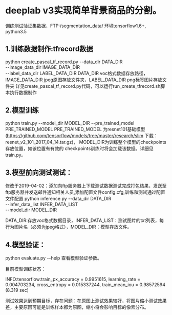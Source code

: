 # deeplab v3实现简单背景商品的分割。
训练测试验证集数据，FTP:/segmentation_data/
环境tensorflow1.6+, python3.5

## 1.训练数据制作:tfrecord数据
python create_pascal_tf_record.py --data_dir DATA_DIR \
                                  --image_data_dir IMAGE_DATA_DIR \
                                  --label_data_dir LABEL_DATA_DIR 
DATA_DIR voc格式数据存放路径，IMAGE_DATA_DIR jpeg原图存放文件夹，LABEL_DATA_DIR png标签图片存放文件夹
详见create_pascal_tf_record.py代码，可以运行run_create_tfrecord.sh脚本执行数据制作

## 2.模型训练
python train.py --model_dir MODEL_DIR --pre_trained_model PRE_TRAINED_MODEL
PRE_TRAINED_MODEL 为resnet101基础模型(https://github.com/tensorflow/models/tree/master/research/slim 下载：resnet_v2_101_2017_04_14.tar.gz)， MODEL_DIR为训练整个模型的checkpoints存放位置，如该位置有有效的
checkpoints训练时将会加载该数据。详细见train.py。

## 3.模型前向测试测试：
修改于2019-04-02：添加向ftp服务器上下载测试数据测试完成打包结果，发送至ftp服务器并发送邮件通知相关人员,添加配置文件config.cfg,训练和测试通过配置文件配置
python inference.py --data_dir DATA_DIR \
                    --infer_data_list INFER_DATA_LIST \
                    --model_dir MODEL_DIR 

DATA_DIR:存放voc格式数据目录，INFER_DATA_LIST：测试图片的txt列表，每行为图片名（必须为jpeg格式），MODEL_DIR：模型存放文件。

## 4.模型验证：
python evaluate.py --help 查看模型验证参数。

目前模型训练状态：

INFO:tensorflow:train_px_accuracy = 0.9951615, learning_rate = 0.004703234, cross_entropy = 0.015337244, train_mean_iou = 0.98572594 (8.319 sec)

测试效果达到预期目标，存在问题：在原图上测试效果较好，将图片缩小测试效果差，主要原因可能是训练样本都为原图，缩小将会影响目标的像素分布。
